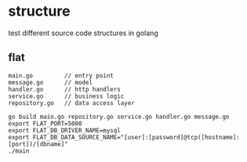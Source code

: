# structure

test different source code structures in golang


## flat 

    main.go         // entry point
    message.go      // model
    handler.go      // http handlers
    service.go      // business logic
    repository.go   // data access layer

    go build main.go repository.go service.go handler.go message.go 
    export FLAT_PORT=5000
    export FLAT_DB_DRIVER_NAME=mysql
    export FLAT_DB_DATA_SOURCE_NAME="[user]:[password]@tcp([hostname]:[port])/[dbname]" 
    ./main
